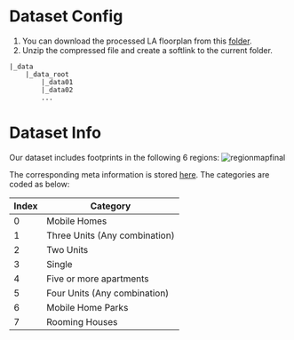 # Dataset Config

1. You can download the processed LA floorplan from this [folder](https://drive.google.com/drive/folders/1wVxFvvGAp8CeAzttWhccXPBq4k0_mc-n?usp=sharing).
2. Unzip the compressed file and create a softlink to the current folder.
```
|_data
    |_data_root
        |_data01
        |_data02
        ...
```

# Dataset Info 
Our dataset includes footprints in the following 6 regions:
![regionmapfinal](https://github.com/ZixunHuang1997/MARL-BuildingEnergyEstimation/assets/106426767/076c223a-64cc-481a-afdf-c7907f60ae06.png=50x50)

The corresponding meta information is stored [here](https://github.com/ZixunHuang1997/MARL-BuildingEnergyEstimation/blob/main/data/data_config/meta.csv). The categories are coded as below:

| Index | Category |
| ------------- | ------------- |
|0|Mobile Homes|
|1|Three Units (Any combination)|
|2|Two Units|
|3|Single|
|4|Five or more apartments|
|5|Four Units (Any combination)|
|6|Mobile Home Parks|
|7|Rooming Houses|

